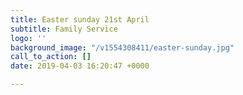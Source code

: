 ```yaml
---
title: Easter sunday 21st April
subtitle: Family Service
logo: ''
background_image: "/v1554308411/easter-sunday.jpg"
call_to_action: []
date: 2019-04-03 16:20:47 +0000

---
```

